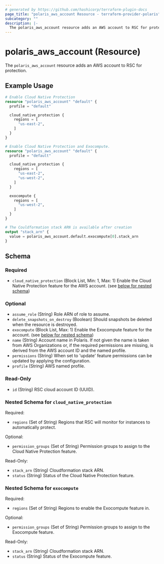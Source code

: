 ```yaml
---
# generated by https://github.com/hashicorp/terraform-plugin-docs
page_title: "polaris_aws_account Resource - terraform-provider-polaris"
subcategory: ""
description: |-
  The polaris_aws_account resource adds an AWS account to RSC for protection.
---
```


# polaris_aws_account (Resource)

The `polaris_aws_account` resource adds an AWS account to RSC for protection.

## Example Usage

```terraform
# Enable Cloud Native Protection
resource "polaris_aws_account" "default" {
  profile = "default"

  cloud_native_protection {
    regions = [
      "us-east-2",
    ]
  }
}

# Enable Cloud Native Protection and Exocompute.
resource "polaris_aws_account" "default" {
  profile = "default"

  cloud_native_protection {
    regions = [
      "us-east-2",
      "us-west-2",
    ]
  }

  exocompute {
    regions = [
      "us-west-2",
    ]
  }
}

# The Couldformation stack ARN is available after creation
output "stack_arn" {
  value = polaris_aws_account.default.exocompute[0].stack_arn
}
```

<!-- schema generated by tfplugindocs -->
## Schema

### Required

- `cloud_native_protection` (Block List, Min: 1, Max: 1) Enable the Cloud Native Protection feature for the AWS account. (see [below for nested schema](#nestedblock--cloud_native_protection))

### Optional

- `assume_role` (String) Role ARN of role to assume.
- `delete_snapshots_on_destroy` (Boolean) Should snapshots be deleted when the resource is destroyed.
- `exocompute` (Block List, Max: 1) Enable the Exocompute feature for the account. (see [below for nested schema](#nestedblock--exocompute))
- `name` (String) Account name in Polaris. If not given the name is taken from AWS Organizations or, if the required permissions are missing, is derived from the AWS account ID and the named profile.
- `permissions` (String) When set to 'update' feature permissions can be updated by applying the configuration.
- `profile` (String) AWS named profile.

### Read-Only

- `id` (String) RSC cloud account ID (UUID).

<a id="nestedblock--cloud_native_protection"></a>
### Nested Schema for `cloud_native_protection`

Required:

- `regions` (Set of String) Regions that RSC will monitor for instances to automatically protect.

Optional:

- `permission_groups` (Set of String) Permission groups to assign to the Cloud Native Protection feature.

Read-Only:

- `stack_arn` (String) Cloudformation stack ARN.
- `status` (String) Status of the Cloud Native Protection feature.


<a id="nestedblock--exocompute"></a>
### Nested Schema for `exocompute`

Required:

- `regions` (Set of String) Regions to enable the Exocompute feature in.

Optional:

- `permission_groups` (Set of String) Permission groups to assign to the Exocompute feature.

Read-Only:

- `stack_arn` (String) Cloudformation stack ARN.
- `status` (String) Status of the Exocompute feature.
